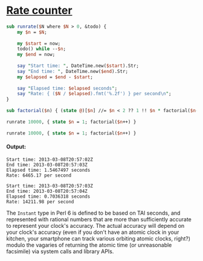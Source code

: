 [1]: http://rosettacode.org/wiki/Rate_counter

# [Rate counter][1]

```perl
sub runrate($N where $N > 0, &todo) {
    my $n = $N;
 
    my $start = now;
    todo() while --$n;
    my $end = now;
 
    say "Start time: ", DateTime.new($start).Str;
    say "End time: ", DateTime.new($end).Str;
    my $elapsed = $end - $start;
 
    say "Elapsed time: $elapsed seconds";
    say "Rate: { ($N / $elapsed).fmt('%.2f') } per second\n";
}
 
sub factorial($n) { (state @)[$n] //= $n < 2 ?? 1 !! $n * factorial($n-1) }
 
runrate 10000, { state $n = 1; factorial($n++) }
 
runrate 10000, { state $n = 1; factorial($n++) }
```

#### Output:
```
Start time: 2013-03-08T20:57:02Z
End time: 2013-03-08T20:57:03Z
Elapsed time: 1.5467497 seconds
Rate: 6465.17 per second

Start time: 2013-03-08T20:57:03Z
End time: 2013-03-08T20:57:04Z
Elapsed time: 0.7036318 seconds
Rate: 14211.98 per second
```


The `Instant` type in Perl 6 is defined to be based on TAI seconds, and represented with rational numbers that are more than sufficiently accurate to represent your clock's accuracy. The actual accuracy will depend on your clock's accuracy (even if you don't have an atomic clock in your kitchen, your smartphone can track various orbiting atomic clocks, right?) modulo the vagaries of returning the atomic time (or unreasonable facsimile) via system calls and library APIs.